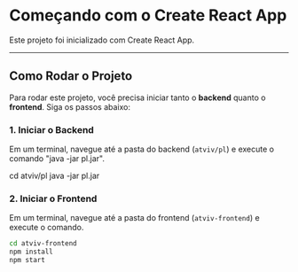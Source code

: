 # Começando com o Create React App

Este projeto foi inicializado com Create React App.

---

## Como Rodar o Projeto

Para rodar este projeto, você precisa iniciar tanto o **backend** quanto o **frontend**. Siga os passos abaixo:

### 1. Iniciar o Backend 

Em um terminal, navegue até a pasta do backend (`atviv/pl`) e execute o comando "java -jar pl.jar".


cd atviv/pl
java -jar pl.jar  

### 2. Iniciar o Frontend

Em um terminal, navegue até a pasta do frontend (`atviv-frontend`) e execute o comando.

```bash
cd atviv-frontend
npm install
npm start
